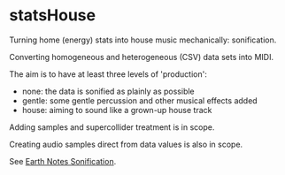 # statsHouse

Turning home (energy) stats into house music mechanically: sonification.

Converting homogeneous and heterogeneous (CSV) data sets into MIDI.

The aim is to have at least three levels of 'production':
   * none: the data is sonified as plainly as possible
   * gentle: some gentle percussion and other musical effects added
   * house: aiming to sound like a grown-up house track

Adding samples and supercollider treatment is in scope.

Creating audio samples direct from data values is also in scope.

See [Earth Notes Sonification](https://www.earth.org.uk/sonification.html).